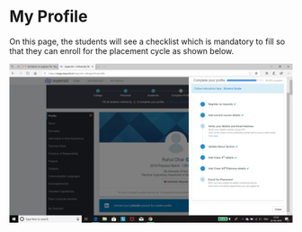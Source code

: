 # My Profile

On this page, the students will see a checklist which is mandatory  to fill so that they can enroll for the placement cycle as shown below.

![My Profile](../.gitbook/assets/image%20%2816%29.png)

